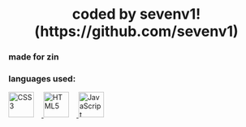<h1 align="center">coded by sevenv1! (https://github.com/sevenv1)</h1>
<h3 align="left">made for zin</h3>

<h3 align="left">languages used:</h3>
<p align="left">
  <a href="https://www.w3.org/Style/CSS/Overview.en.html" target="_blank" rel="noreferrer">
    <img src="https://api.iconify.design/logos:css-3.svg" alt="CSS3" width="50" height="50" style="margin-right: 15px;"/>
  </a>
  <a href="https://www.w3.org/html/" target="_blank" rel="noreferrer">
    <img src="https://api.iconify.design/logos:html-5.svg" alt="HTML5" width="50" height="50" style="margin-right: 15px;"/>
  </a>
  <a href="https://developer.mozilla.org/en-US/docs/Web/JavaScript" target="_blank" rel="noreferrer">
    <img src="https://api.iconify.design/logos:javascript.svg" alt="JavaScript" width="50" height="50" style="margin-right: 15px;"/>
  </a>
</p>
